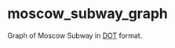 moscow_subway_graph
===================

Graph of Moscow Subway in [DOT](http://www.graphviz.org/content/dot-language) format.

